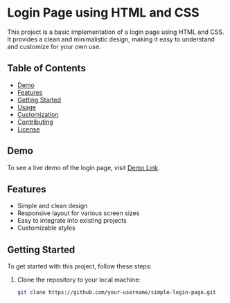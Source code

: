 #  Login Page using HTML and CSS

This project is a basic implementation of a login page using HTML and CSS. It provides a clean and minimalistic design, making it easy to understand and customize for your own use.

## Table of Contents

- [Demo](#demo)
- [Features](#features)
- [Getting Started](#getting-started)
- [Usage](#usage)
- [Customization](#customization)
- [Contributing](#contributing)
- [License](#license)

## Demo

To see a live demo of the login page, visit [Demo Link](#).

## Features

- Simple and clean design
- Responsive layout for various screen sizes
- Easy to integrate into existing projects
- Customizable styles

## Getting Started

To get started with this project, follow these steps:

1. Clone the repository to your local machine:

   ```bash
   git clone https://github.com/your-username/simple-login-page.git
